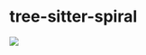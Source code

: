 # tree-sitter-spiral
[![](https://github.com/spiral-lang/tree-sitter-spiral/workflows/CI/badge.svg)](https://github.com/spiral-lang/tree-sitter-spiral/actions?query=workflow%3ACI)
